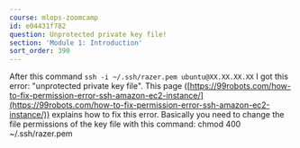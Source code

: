 ```yaml
---
course: mlops-zoomcamp
id: e04431f782
question: Unprotected private key file!
section: 'Module 1: Introduction'
sort_order: 390
---
```


After this command `ssh -i ~/.ssh/razer.pem ubuntu@XX.XX.XX.XX` I got this error: "unprotected private key file". This page ([https://99robots.com/how-to-fix-permission-error-ssh-amazon-ec2-instance/](https://99robots.com/how-to-fix-permission-error-ssh-amazon-ec2-instance/)) explains how to fix this error. Basically you need to change the file permissions of the key file with this command: chmod 400 ~/.ssh/razer.pem

